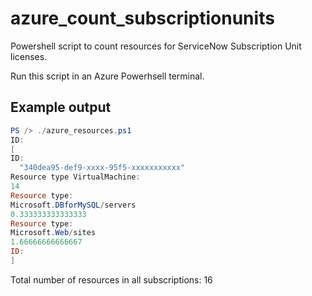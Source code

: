 # azure_count_subscriptionunits
Powershell script to count resources for ServiceNow Subscription Unit licenses.

Run this script in an Azure Powerhsell terminal.

## Example output
```powershell
PS /> ./azure_resources.ps1
ID:
[
ID:
  "340dea95-def9-xxxx-95f5-xxxxxxxxxxx"
Resource type VirtualMachine:
14
Resource type:
Microsoft.DBforMySQL/servers
0.333333333333333
Resource type:
Microsoft.Web/sites
1.66666666666667
ID:
]
```
Total number of resources in all subscriptions: 16
